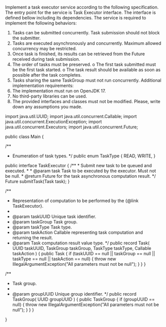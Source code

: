 Implement a task executor service according to the following specification.
The entry point for the service is Task Executor interface. The interface is defined bellow including its dependencies.
The service is required to implement the following behaviors:
1.	Tasks can be submitted concurrently. Task submission should not block the submitter.
2.	Tasks are executed asynchronously and concurrently. Maximum allowed concurrency may be restricted.
3.	Once task is finished, its results can be retrieved from the Future received during task submission.
4.	The order of tasks must be preserved.
o	The first task submitted must be the first task started.
o	The task result should be available as soon as possible after the task completes.
5.	Tasks sharing the same TaskGroup must not run concurrently.
Additional implementation requirements:
1.	The implementation must run on OpenJDK 17.
2.	No third-party libraries can be used.
3.	The provided interfaces and classes must not be modified.
Please, write down any assumptions you made.

import java.util.UUID;
import java.util.concurrent.Callable;
import java.util.concurrent.ExecutionException;
import java.util.concurrent.Executors;
import java.util.concurrent.Future;

public class Main {

  /**
   * Enumeration of task types.
   */
  public enum TaskType {
    READ,
    WRITE,
  }

  public interface TaskExecutor {
    /**
     * Submit new task to be queued and executed.
     *
     * @param task Task to be executed by the executor. Must not be null.
     * @return Future for the task asynchronous computation result.
     */
    <T> Future<T> submitTask(Task<T> task);
  }

  /**
   * Representation of computation to be performed by the {@link TaskExecutor}.
   *
   * @param taskUUID Unique task identifier.
   * @param taskGroup Task group.
   * @param taskType Task type.
   * @param taskAction Callable representing task computation and returning the result.
   * @param <T> Task computation result value type.
   */
  public record Task<T>(
    UUID taskUUID,
    TaskGroup taskGroup,
    TaskType taskType,
    Callable<T> taskAction
  ) {
    public Task {
      if (taskUUID == null || taskGroup == null || taskType == null || taskAction == null) {
        throw new IllegalArgumentException("All parameters must not be null");
      }
    }
  }

  /**
   * Task group.
   *
   * @param groupUUID Unique group identifier.
   */
  public record TaskGroup(
    UUID groupUUID
  ) {
    public TaskGroup {
      if (groupUUID == null) {
        throw new IllegalArgumentException("All parameters must not be null");
      }
    }
  }

}

